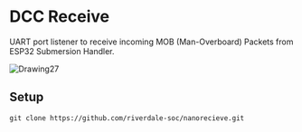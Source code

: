 # DCC Receive
UART port listener to receive incoming MOB (Man-Overboard) Packets from ESP32 Submersion Handler. 


![Drawing27](https://github.com/riverdale-soc/nanorecieve/assets/68623356/34ebe1ff-c3ad-4df4-9e06-9ed761819c43)

## Setup 
```
git clone https://github.com/riverdale-soc/nanorecieve.git
```

